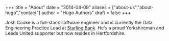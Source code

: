 +++
title = "About"
date = "2014-04-09"
aliases = ["about-us","about-hugo","contact"]
author = "Hugo Authors"
draft = false
+++

Josh Cooke is a full-stack software engineer and is currently the Data Engineering Practice Lead at [Starling Bank](https://starlingbank.com). He's a proud Yorkshireman and Leeds United supporter but now resides in Hertfordshire.
